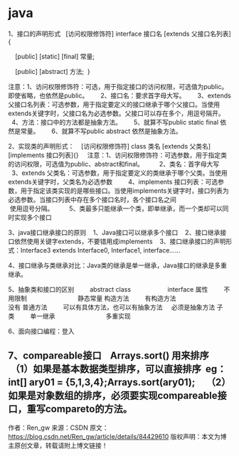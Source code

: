 # java
1、接口的声明形式
  [访问权限修饰符] interface 接口名 [extends 父接口名列表]{

    [public] [static] [final] 常量;

    [public] [abstract] 方法;
 }

注意：1、访问权限修饰符：可选，用于指定接口的访问权限，可选值为public。即使省略，也依然是public。
      2、接口名：要求首字母大写。
      3、extends 父接口名列表：可选参数，用于指定要定义的接口继承于哪个父接口。当使用extends关键字时，父接口名为必选参数。父接口可以存在多个，用逗号隔开。
      4、方法：接口中的方法都是抽象方法。
      5、就算不写public static final 依然是常量。
      6、就算不写public abstract 依然是抽象方法。


2、实现类的声明形式：
   [访问权限修饰符] class 类名 [extends 父类名] [implements 接口列表]{}
 
  注意：1、访问权限修饰符：可选参数，用于指定类的访问权限，可选值为public、abstract和final。
        2、类名：首字母大写
        3、extends 父类名：可选参数，用于指定要定义的类继承于哪个父类。当使用extends关键字时，父类名为必选参数
        4、implements 接口列表：可选参数，用于指定该类实现的是哪些接口。当使用implements关键字时，接口列表为必选参数。当接口列表中存在多个接口名时，各个接口名之间                                使用逗号分隔。
        5、类最多只能继承一个类，即单继承，而一个类却可以同时实现多个接口

3、java接口继承接口的原则
   1、Java接口可以继承多个接口
   2、接口继承接口依然使用关键字extends，不要错用成implements
   3、接口继承接口的声明形式：Interface3 extends Interface0, Interface1, interface……

4、接口继承与类继承对比：Java类的继承是单一继承，Java接口的继承是多重继承。

5、抽象类和接口的区别
        abstract class                     interface
属性         不用限制                             静态常量
构造方法         有构造方法                             没有
普通方法         可以有具体方法，也可以有抽象方法     必须是抽象方法
子类         单一继承                             多重实现

6、面向接口编程：登入     

7、compareable接口
   Arrays.sort() 用来排序
   （1）如果是基本数据类型排序，可以直接排序  eg：int[] ary01 = {5,1,3,4};Arrays.sort(ary01); 
   （2）如果是对象数组的排序，必须要实现compareable接口，重写compareto的方法。
 
--------------------- 
作者：Ren_gw 
来源：CSDN 
原文：https://blog.csdn.net/Ren_gw/article/details/84429610 
版权声明：本文为博主原创文章，转载请附上博文链接！
